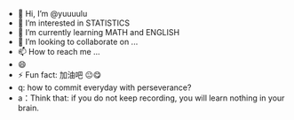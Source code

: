 - 👋 Hi, I’m @yuuuulu
- 👀 I’m interested in STATISTICS
- 🌱 I’m currently learning MATH and ENGLISH
- 💞️ I’m looking to collaborate on ...
- 📫 How to reach me ...
- 😄 
- ⚡ Fun fact: 加油吧 😐😋
-  q: how to commit everyday with perseverance?
-  a：Think that: if you do not keep recording, you will learn nothing in your brain.

<!---
yuuuulu/yuuuulu is a ✨ special ✨ repository because its `README.md` (this file) appears on your GitHub profile.
You can click the Preview link to take a look at your changes.
--->
